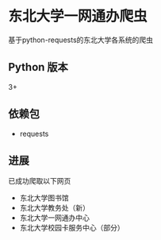 # 东北大学一网通办爬虫
基于python-requests的东北大学各系统的爬虫
## Python 版本
3+
## 依赖包
* requests
## 进展
已成功爬取以下网页
* 东北大学图书馆
* 东北大学教务处（新）
* 东北大学一网通办中心
* 东北大学校园卡服务中心（部分）
